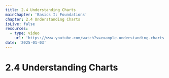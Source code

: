 ```yaml
---
title: 2.4 Understanding Charts
mainChapter: 'Basics I: Foundations'
chapter: 2.4 Understanding Charts
isLive: false
resources:
  - type: video
    url: 'https://www.youtube.com/watch?v=example-understanding-charts'
date: '2025-01-03'
---
```


# 2.4 Understanding Charts
